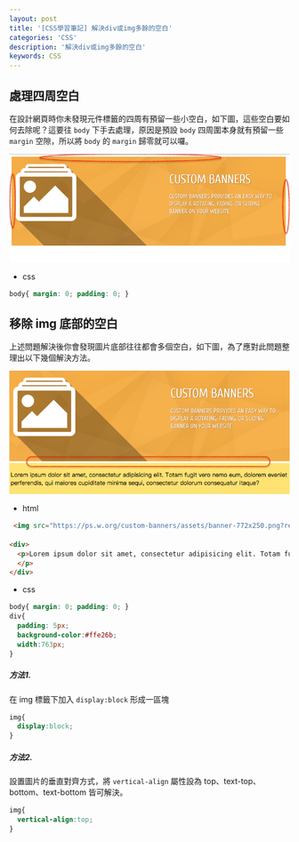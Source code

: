 ```yaml
---
layout: post
title: '[CSS學習筆記] 解決div或img多餘的空白'
categories: 'CSS'
description: '解決div或img多餘的空白'
keywords: CSS
---
```


## 處理四周空白
在設計網頁時你未發現元件標籤的四周有預留一些小空白，如下圖，這些空白要如何去除呢？這要往 `body` 下手去處理，原因是預設 `body` 四周圍本身就有預留一些 `margin` 空隙，所以將 `body` 的 `margin` 歸零就可以囉。

<img src="/images/posts/web/img1061219-2.png">


- css
```css
body{ margin: 0; padding: 0; }
```

## 移除 img 底部的空白

上述問題解決後你會發現圖片底部往往都會多個空白，如下圖，為了應對此問題整理出以下幾個解決方法。

<img src="/images/posts/web/img1061219-3.png">

- html

```html
 <img src="https://ps.w.org/custom-banners/assets/banner-772x250.png?rev=1101436">

<div>
  <p>Lorem ipsum dolor sit amet, consectetur adipisicing elit. Totam fugit vero nemo eum, dolorem eveniet perferendis, qui maiores cupiditate minima sequi, consectetur dolorum consequatur itaque?
  </p>
</div>
```

- css

```css
body{ margin: 0; padding: 0; }
div{
  padding: 5px;
  background-color:#ffe26b;
  width:763px;
}
```

##### 方法1.

在 img 標籤下加入 `display:block` 形成一區塊

```css
img{
  display:block;
}
  ```

##### 方法2.
設置圖片的垂直對齊方式，將 `vertical-align` 屬性設為 top、text-top、bottom、text-bottom 皆可解決。

```css
img{
  vertical-align:top;
}
```
